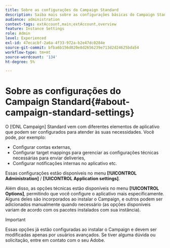 ```yaml
---
title: Sobre as configurações do Campaign Standard
description: Saiba mais sobre as configurações básicas do Campaign Standard
audience: administration
context-tags: extAccount,main;extAccount,overview
feature: Instance Settings
role: Admin
level: Experienced
exl-id: 47ecacbf-2a6a-4f33-972a-b2e47dc0284e
source-git-commit: bfba6b156d020e8d2656239e713d2d24625bda54
workflow-type: tm+mt
source-wordcount: '134'
ht-degree: 5%

---
```


# Sobre as configurações do Campaign Standard{#about-campaign-standard-settings}

O [!DNL Campaign] Standard vem com diferentes elementos de aplicativo que podem ser configurados para atender às suas necessidades. Você pode, por exemplo:

* Configurar contas externas,
* Configurar target mappings para gerenciar as configurações técnicas necessárias para enviar deliveries,
* Configurar notificações internas no aplicativo etc.

Essas configurações estão disponíveis no menu **[!UICONTROL Administration]** / **[!UICONTROL Application settings]**.

Além disso, as opções técnicas estão disponíveis no menu **[!UICONTROL Options]**, permitindo que você configure o aplicativo mais especificamente. Alguns deles são incorporados ao instalar o Campaign, e outros podem ser adicionados manualmente quando necessário (as opções disponíveis variam de acordo com os pacotes instalados com sua instância).

>[!IMPORTANT]
>
>Essas opções já estão configuradas ao instalar o Campaign e devem ser modificadas apenas por usuários avançados. Se tiver alguma dúvida ou solicitação, entre em contato com o seu Adobe.
